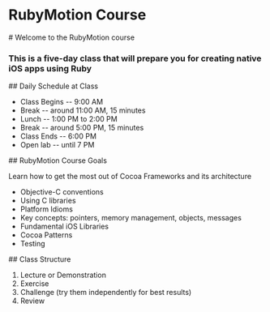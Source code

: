 # RubyMotion Course

<slide>
# Welcome to the RubyMotion course

### This is a five-day class that will prepare you for creating native iOS apps using Ruby
</slide>

<slide>
## Daily Schedule at Class

* Class Begins -- 9:00 AM
* Break        -- around 11:00 AM, 15 minutes
* Lunch        -- 1:00 PM to 2:00 PM
* Break        -- around 5:00 PM, 15 minutes
* Class Ends   -- 6:00 PM
* Open lab     -- until 7 PM
</slide>

<slide>
## RubyMotion Course Goals

Learn how to get the most out of Cocoa Frameworks and its architecture

* Objective-C conventions
* Using C libraries
* Platform Idioms
* Key concepts: pointers, memory management, objects, messages
* Fundamental iOS Libraries
* Cocoa Patterns
* Testing

</slide>

<slide>
## Class Structure

1. Lecture or Demonstration
2. Exercise
3. Challenge (try them independently for best results)
4. Review

</slide>
